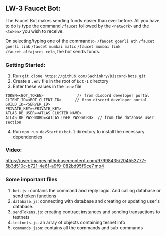 ## LW-3 Faucet Bot: 
The Faucet Bot makes sending funds easier than ever before. All you have to do is type the command `/faucet` followed by the `<network>`  and the `<token>` you wish to receive.

On selecting/typing one of the commands:-
`/faucet goerli eth`
`/faucet goerli link`
`/faucet mumbai matic`
`/faucet mumbai link`   
`/faucet alfajores celo`,
the bot sends funds.

### Getting Started:
1. Run ```git clone https://github.com/Sachinkry/Discord-bots.git```
2. Create a `.env` file in the root of `bot-1` directory
3. Enter these values in the `.env` file 
```
TOKEN=<BOT_TOKEN>               // from discord developer portal
CLIENT_ID=<BOT_CLIENT_ID>      // from discord developer portal
GUILD_ID=<SERVER_ID>   
PRIVATE_KEY=<PRIVATE_KEY>
ATLAS_DB_USER=<ATLAS_CLUSTER_NAME>      
ATLAS_DB_PASSWORD=<ATLAS_USER_PASSWORD>  // from the database user section
```
4. Run `npm run devStart` in `bot-1` directory to install the necessary dependencies

### Video:
https://user-images.githubusercontent.com/97998435/204553777-5b3d510c-b721-4e61-a9f9-082bd95f9ce7.mp4


### Some important files
1. `bot.js` : contains the command and reply logic. And calling database or send token functions
2. `database.js`: connecting with database and creating or updating user's database.
3. `sendTokens.js`: creating contract instances and sending transactions to testnets
4. `testnets.js`: an array of objects containing tesnet info
5. `commands.json`: contains all the commands and sub-commands

